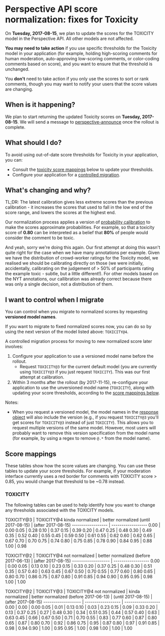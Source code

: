 # Perspective API score normalization: fixes for Toxicity

On **Tuesday, 2017-08-15**, we plan to update the scores for the TOXICITY model
in the Perspective API. All other models are not affected.

**You may need to take action** if you use specific thresholds for the Toxicity
model in your application (for example, holding high-scoring comments for human
moderation, auto-approving low-scoring comments, or color-coding comments based
on score), and you want to ensure that the threshold is unchanged.

You **don't** need to take action if you only use the scores to sort or rank
comments, though you may want to notify your users that the score values are
changing.


## When is it happening?

We plan to start returning the updated Toxicity scores on **Tuesday,
2017-08-15**. We will send a message to
[perspective-announce](http://groups.google.com/forum/#!forum/perspective-announce)
once the rollout is complete.


## What should I do?

To avoid using out-of-date score thresholds for Toxicity in your application,
you can:
* Consult the [toxicity score mappings](#score-mappings) below to update your
  thresholds.
* Configure your application for a
  [controlled migration](#i-want-to-control-when-i-migrate).


## What's changing and why?

TL;DR: The latest calibration gives less extreme scores than the previous
calibration - it increases the scores that used to fall in the low end of the
score range, and lowers the scores at the highest end.

Our normalization process applies a version of [probability
calibration](http://scikit-learn.org/stable/modules/calibration.html) to make
the scores approximate probabilities. For example, so that a toxicity score of
**0.80** can be interpreted as a belief that **80%** of people would consider
the comment to be toxic.

And yeah, sorry we're doing this again. Our first attempt at doing this wasn't
quite right for the case when we have many annotations per example. Given we
have the distribution of crowd-worker ratings for the Toxicity model, we
realised we should be calibrating directly on those (we were initially,
accidentally, calibrating on the judgement of > 50% of participants rating the
example toxic - subtle, but a little different!). For other models based on the
NYT annotations, our callibration was already correct because there was only a
single decision, not a distribution of them.


## I want to control when I migrate

You can control when you migrate to normalized scores by requesting **versioned
model names**.

If you want to migrate to fixed normalized scores now, you can do so by using
the next version of the model listed above: `TOXICITY@4`.

A controlled migration process for moving to new normalized score later
involves:
1.  Configure your application to use a versioned model name before the
    rollout.
    * Request `TOXICITY@3` for the current default model (you are currently
    using `TOXICITY@3` if you just request `TOXICITY`). This was our first
    attempt at calibration.
2.  Within 3 months after the rollout (by 2017-11-15), re-configure your
    application to use the unversioned model name (`TOXICITY`), along with
    updating your score thresholds, according to the [score
    mappings below](#score-mappings).

Notes:

* When you request a versioned model, the model names in the [response
  object](https://github.com/conversationai/perspectiveapi/blob/master/api_reference.md#analyzecomment-response)
  will also include the version (e.g., if you request `TOXICITY@3` you'll get
  scores for `TOXICITY@3` instead of just `TOXICITY`). This allows you to
  request multiple versions of the same model. However, most users will probably
  want to remove this version specification from the model name (for
  example, by using a regex to remove `@.*` from the model name).


## Score mappings

These tables show how the score values are changing. You can use these tables to
update your score thresholds. For example, if your moderation interface
currently uses a red border for comments with TOXICITY score > 0.85, you would
change that threshold to be ~0.78 instead.


### TOXICITY

The following tables can be used to help identify how you want to change any
thresholds associated with the TOXICITY models.


TOXICITY@3 | TOXICITY@4
kinda normalized | better normalized
(until 2017-08-15) | (after 2017-08-15)
------------------ | ------------------
0.00 | 0.00
0.05 | 0.28
0.10 | 0.37
0.15 | 0.39
0.20 | 0.47
0.25 | 0.48
0.30 | 0.49
0.35 | 0.52
0.40 | 0.55
0.45 | 0.59
0.50 | 0.61
0.55 | 0.62
0.60 | 0.62
0.65 | 0.67
0.70 | 0.70
0.75 | 0.74
0.80 | 0.75
0.85 | 0.78
0.90 | 0.84
0.95 | 0.88
1.00 | 0.98


TOXICITY@2 | TOXICITY@4
not normalized | better normalized
(before 2017-06-13) | (after 2017-08-15)
------------------- | ------------------
0.00 | 0.00
0.05 | 0.13
0.10 | 0.23
0.15 | 0.33
0.20 | 0.37
0.25 | 0.48
0.30 | 0.51
0.35 | 0.57
0.40 | 0.63
0.45 | 0.67
0.50 | 0.70
0.55 | 0.77
0.60 | 0.80
0.65 | 0.80
0.70 | 0.86
0.75 | 0.87
0.80 | 0.91
0.85 | 0.94
0.90 | 0.95
0.95 | 0.98
1.00 | 1.00


TOXICITY@2 | TOXICITY@3 | TOXICITY@4
not normalized | kinda normalized | better normalized
(before 2017-06-13) | (until 2017-08-15) | (after 2017-08-15)
------------------- | ------------------ | ------------------
0.00 | 0.00 | 0.00
0.05 | 0.01 | 0.13
0.10 | 0.03 | 0.23
0.15 | 0.09 | 0.33
0.20 | 0.13 | 0.37
0.25 | 0.27 | 0.48
0.30 | 0.34 | 0.51
0.35 | 0.44 | 0.57
0.40 | 0.63 | 0.63
0.45 | 0.66 | 0.67
0.50 | 0.71 | 0.70
0.55 | 0.83 | 0.77
0.60 | 0.87 | 0.80
0.65 | 0.87 | 0.80
0.70 | 0.92 | 0.86
0.75 | 0.95 | 0.87
0.80 | 0.97 | 0.91
0.85 | 0.98 | 0.94
0.90 | 1.00 | 0.95
0.95 | 1.00 | 0.98
1.00 | 1.00 | 1.00
